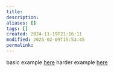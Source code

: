 ```yaml
---
title: 
description: 
aliases: []
tags: []
created: 2024-11-19T21:16:11
modified: 2025-02-09T15:53:45
permalink:
---
```


basic example [here](https://www.youtube.com/watch?v=_FSXJmESFmQ)
harder example [here](https://www.youtube.com/watch?v=FTRDPB1wR5Y)
